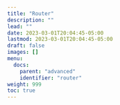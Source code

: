 ```yaml
---
title: "Router"
description: ""
lead: ""
date: 2023-03-01T20:04:45-05:00
lastmod: 2023-03-01T20:04:45-05:00
draft: false
images: []
menu:
  docs:
    parent: "advanced"
    identifier: "router"
weight: 999
toc: true
---
```

